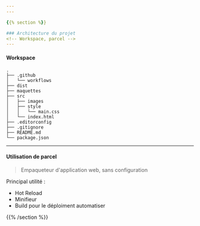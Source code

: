 ```yaml
---
---

{{% section %}}

### Architecture du projet
<!-- Workspace, parcel -->
---
```

#### Workspace

```bash{6-10|5|4|11-14|2-3}
.
├── .github
│   └── workflows
├── dist
├── maquettes
├── src
│   ├── images
│   ├── style
│   │   └── main.css
│   └── index.html
├── .editorconfig
├── .gitignore
├── README.md
└── package.json
```
---

#### Utilisation de parcel
> Empaqueteur d'application web, sans configuration
 
Principal utilité :
- Hot Reload
- Minifieur
- Build pour le déploiment automatiser

{{% /section %}}
